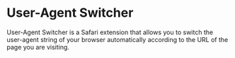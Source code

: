 User-Agent Switcher
===================
User-Agent Switcher is a Safari extension that allows you to switch the user-agent string of your browser automatically according to the URL of the page you are visiting.